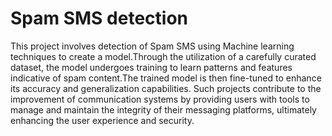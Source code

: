 # Spam SMS detection 
This project involves detection of Spam SMS using Machine learning techniques to create a model.Through the utilization of a carefully curated dataset, the model undergoes training to learn patterns and features indicative of spam content.The trained model is then fine-tuned to enhance its accuracy and generalization capabilities. Such projects contribute to the improvement of communication systems by providing users with tools to manage and maintain the integrity of their messaging platforms, ultimately enhancing the user experience and security.
